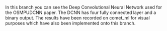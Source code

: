 In this branch you can see the Deep Convolutional Neural Network used for the OSMPUDCNN paper. 
The DCNN has four fully connected layer and a binary output. The results have been recorded on comet_ml for visual purposes which have also been implemented onto this branch.

